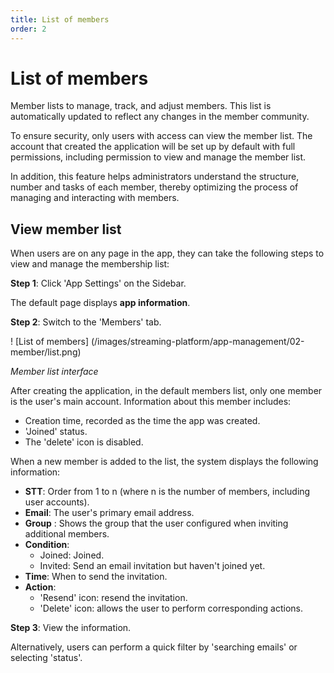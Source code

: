 ```yaml
---
title: List of members
order: 2
---
```


# List of members

Member lists to manage, track, and adjust members. This list is automatically updated to reflect any changes in the member community.

To ensure security, only users with access can view the member list. The account that created the application will be set up by default with full permissions, including permission to view and manage the member list.

In addition, this feature helps administrators understand the structure, number and tasks of each member, thereby optimizing the process of managing and interacting with members.

## View member list

When users are on any page in the app, they can take the following steps to view and manage the membership list:

**Step 1**: Click 'App Settings' on the Sidebar.

The default page displays **app information**.

**Step 2**: Switch to the 'Members' tab.

! [List of members] (/images/streaming-platform/app-management/02-member/list.png)

_Member list interface_

After creating the application, in the default members list, only one member is the user's main account. Information about this member includes:

- Creation time, recorded as the time the app was created.
- 'Joined' status.
- The 'delete' icon is disabled.

When a new member is added to the list, the system displays the following information:

- **STT**: Order from 1 to n (where n is the number of members, including user accounts).
- **Email**: The user's primary email address.
- **Group** : Shows the group that the user configured when inviting additional members.
- **Condition**:
  - Joined: Joined.
  - Invited: Send an email invitation but haven't joined yet.
- **Time**: When to send the invitation.
- **Action**:
  - 'Resend' icon: resend the invitation.
  - 'Delete' icon: allows the user to perform corresponding actions.

**Step 3**: View the information.

Alternatively, users can perform a quick filter by 'searching emails' or selecting 'status'.
